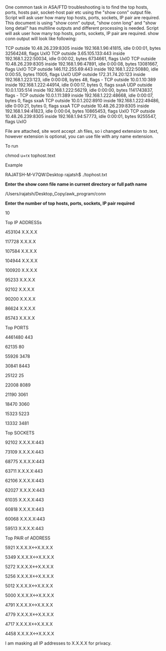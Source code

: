 One common task in ASA/FTD troubleshooting is to find the top hosts, ports, hosts pair, socket-host pair etc using the "show conn" output file. Script will ask user how many top hosts, ports, sockets, IP pair are required.
This document is using "show conn" output, "show conn long" and "show long detail" has multiline outputs and different processing is needed. Script will ask user how many top hosts, ports, sockets, IP pair are required.
show conn output will look like following:

TCP outside 10.48.26.239:8305 inside 192.168.1.96:41815, idle 0:00:01, bytes 32564248, flags UxIO
TCP outside 3.65.105.133:443 inside 192.168.1.222:50034, idle 0:00:02, bytes 6734661, flags UxIO
TCP outside 10.48.26.239:8305 inside 192.168.1.96:47891, idle 0:00:08, bytes 13081667, flags UxIO
TCP outside 146.112.255.69:443 inside 192.168.1.222:50880, idle 0:00:55, bytes 11005, flags UxIO
UDP outside 172.31.74.20:123 inside 192.168.1.223:123, idle 0:00:08, bytes 48, flags -
TCP outside 10.0.1.10:389 inside 192.168.1.222:44914, idle 0:00:17, bytes 0, flags sxaA
UDP outside 10.0.1.135:514 inside 192.168.1.222:56219, idle 0:00:00, bytes 1141743837, flags -
TCP outside 10.0.1.11:389 inside 192.168.1.222:48668, idle 0:00:07, bytes 0, flags sxaA
TCP outside 10.0.1.202:8910 inside 192.168.1.222:49486, idle 0:00:21, bytes 0, flags sxaA
TCP outside 10.48.26.239:8305 inside 192.168.1.94:41823, idle 0:00:04, bytes 10865453, flags UxIO
TCP outside 10.48.26.239:8305 inside 192.168.1.94:57773, idle 0:00:01, bytes 9255547, flags UxIO

File are attached, site wont accept .sh files, so i changed extension to .text, however extension is optional, you can use file with any name extension.

To run

chmod u+rx tophost.text

Example

RAJATSH-M-V7QW:Desktop rajatsh$ ./tophost.txt

**Enter the show conn file name in current directory or full path name**

/Users/rajatsh/Desktop_Copy/awk_program/conn

**Enter the number of top hosts, ports, sockets, IP pair required**

10

Top IP ADDRESSs

453104 X.X.X.X

117728 X.X.X.X

107584 X.X.X.X

104944 X.X.X.X

100920 X.X.X.X

95233 X.X.X.X

92102 X.X.X.X

90200 X.X.X.X

86624 X.X.X.X

85743 X.X.X.X

Top PORTS

4461480 443

62135 80

55926 3478

30841 8443

25122 25

22008 8089

21190 3061

18470 3060

15323 5223

13332 3481

Top SOCKETS

92102 X.X.X.X:443

73109 X.X.X.X:443

68775 X.X.X.X:443

63711 X.X.X.X:443

62106 X.X.X.X:443

62027 X.X.X.X:443

61035 X.X.X.X:443

60818 X.X.X.X:443

60068 X.X.X.X:443

59513 X.X.X.X:443

Top PAIR of ADDRESS

5921 X.X.X.X<->X.X.X.X

5349 X.X.X.X<->X.X.X.X

5272 X.X.X.X<->X.X.X.X

5256 X.X.X.X<->X.X.X.X

5012 X.X.X.X<->X.X.X.X

5000 X.X.X.X<->X.X.X.X

4791 X.X.X.X<->X.X.X.X

4779 X.X.X.X<->X.X.X.X

4717 X.X.X.X<->X.X.X.X

4458 X.X.X.X<->X.X.X.X

 

I am masking all IP addresses to X.X.X.X for privacy.
